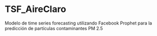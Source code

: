 # TSF_AireClaro
Modelo de time series forecasting utilizando Facebook Prophet para la predicción de partículas contaminantes PM 2.5
